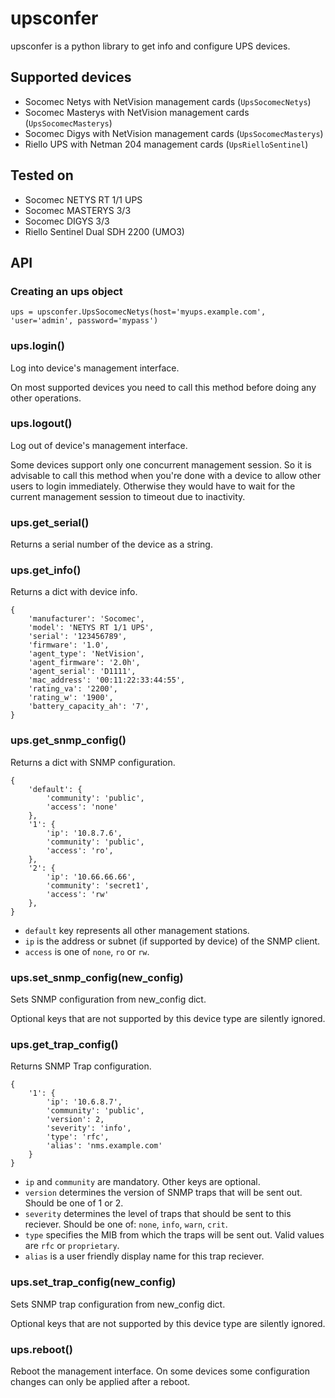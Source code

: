 # upsconfer

upsconfer is a python library to get info and configure UPS devices.

## Supported devices

* Socomec Netys with NetVision management cards (`UpsSocomecNetys`)
* Socomec Masterys with NetVision management cards (`UpsSocomecMasterys`)
* Socomec Digys with NetVision management cards (`UpsSocomecMasterys`)
* Riello UPS with Netman 204 management cards (`UpsRielloSentinel`)

## Tested on

* Socomec NETYS RT 1/1 UPS
* Socomec MASTERYS 3/3
* Socomec DIGYS 3/3
* Riello Sentinel Dual SDH 2200 (UMO3)


## API

### Creating an ups object

```
ups = upsconfer.UpsSocomecNetys(host='myups.example.com', 'user='admin', password='mypass')
```

### ups.login()

Log into device's management interface.

On most supported devices you need to call this method before doing any other operations. 

### ups.logout()

Log out of device's management interface.

Some devices support only one concurrent management session. So it is advisable to call
this method when you're done with a device to allow other users to login immediately. 
Otherwise they would have to wait for the current management session to timeout due to
inactivity.

### ups.get_serial()

Returns a serial number of the device as a string.

### ups.get_info()

Returns a dict with device info.
```
{
    'manufacturer': 'Socomec',
    'model': 'NETYS RT 1/1 UPS',
    'serial': '123456789',
    'firmware': '1.0',
    'agent_type': 'NetVision',
    'agent_firmware': '2.0h',
    'agent_serial': 'D1111',
    'mac_address': '00:11:22:33:44:55',
    'rating_va': '2200',
    'rating_w': '1900',
    'battery_capacity_ah': '7',
}
```

### ups.get_snmp_config()

Returns a dict with SNMP configuration.
```
{
    'default': {
        'community': 'public',
        'access': 'none'
    },
    '1': {
        'ip': '10.8.7.6',
        'community': 'public',
        'access': 'ro',
    },
    '2': {
        'ip': '10.66.66.66',
        'community': 'secret1',
        'access': 'rw'
    },
}
```

* `default` key represents all other management stations.
* `ip` is the address or subnet (if supported by device) of the SNMP client.
* `access` is one of `none`, `ro` or `rw`.

### ups.set_snmp_config(new_config)

Sets SNMP configuration from new_config dict.

Optional keys that are not supported by this device type are silently ignored.

### ups.get_trap_config()

Returns SNMP Trap configuration.

```
{
    '1': {
        'ip': '10.6.8.7',
        'community': 'public',
        'version': 2,
        'severity': 'info',
        'type': 'rfc',
        'alias': 'nms.example.com'
    }
}
```

* `ip` and `community` are mandatory. Other keys are optional.
* `version` determines the version of SNMP traps that will be sent out. Should be one of 1 or 2.
* `severity` determines the level of traps that should be sent to this reciever. Should be one of: `none`, `info`, `warn`, `crit`.
* `type` specifies the MIB from which the traps will be sent out. Valid values are `rfc` or `proprietary`.
* `alias` is a user friendly display name for this trap reciever.

### ups.set_trap_config(new_config)

Sets SNMP trap configuration from new_config dict.

Optional keys that are not supported by this device type are silently ignored.

### ups.reboot()

Reboot the management interface. On some devices some configuration changes can
only be applied after a reboot.
